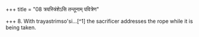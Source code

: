 +++
title = "08 त्रयस्त्रिंशेऽसि तन्तूनाम् पवित्रेण"

+++
8. With trayastrimso'si...[^1] the sacrificer addresses the rope while it is being taken.  


[^2]: TB III.7.4.12.  
